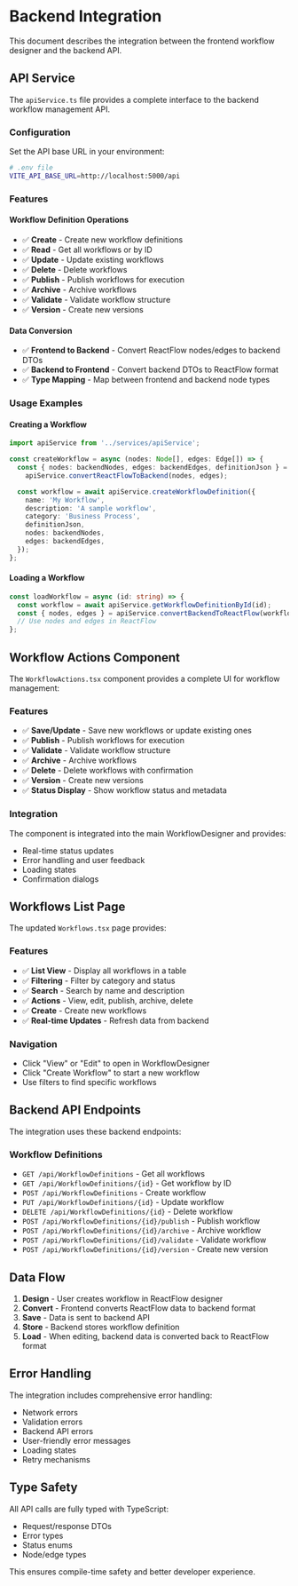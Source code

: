 # Backend Integration

This document describes the integration between the frontend workflow designer and the backend API.

## API Service

The `apiService.ts` file provides a complete interface to the backend workflow management API.

### Configuration

Set the API base URL in your environment:

```bash
# .env file
VITE_API_BASE_URL=http://localhost:5000/api
```

### Features

#### Workflow Definition Operations
- ✅ **Create** - Create new workflow definitions
- ✅ **Read** - Get all workflows or by ID
- ✅ **Update** - Update existing workflows
- ✅ **Delete** - Delete workflows
- ✅ **Publish** - Publish workflows for execution
- ✅ **Archive** - Archive workflows
- ✅ **Validate** - Validate workflow structure
- ✅ **Version** - Create new versions

#### Data Conversion
- ✅ **Frontend to Backend** - Convert ReactFlow nodes/edges to backend DTOs
- ✅ **Backend to Frontend** - Convert backend DTOs to ReactFlow format
- ✅ **Type Mapping** - Map between frontend and backend node types

### Usage Examples

#### Creating a Workflow
```typescript
import apiService from '../services/apiService';

const createWorkflow = async (nodes: Node[], edges: Edge[]) => {
  const { nodes: backendNodes, edges: backendEdges, definitionJson } = 
    apiService.convertReactFlowToBackend(nodes, edges);

  const workflow = await apiService.createWorkflowDefinition({
    name: 'My Workflow',
    description: 'A sample workflow',
    category: 'Business Process',
    definitionJson,
    nodes: backendNodes,
    edges: backendEdges,
  });
};
```

#### Loading a Workflow
```typescript
const loadWorkflow = async (id: string) => {
  const workflow = await apiService.getWorkflowDefinitionById(id);
  const { nodes, edges } = apiService.convertBackendToReactFlow(workflow);
  // Use nodes and edges in ReactFlow
};
```

## Workflow Actions Component

The `WorkflowActions.tsx` component provides a complete UI for workflow management:

### Features
- ✅ **Save/Update** - Save new workflows or update existing ones
- ✅ **Publish** - Publish workflows for execution
- ✅ **Validate** - Validate workflow structure
- ✅ **Archive** - Archive workflows
- ✅ **Delete** - Delete workflows with confirmation
- ✅ **Version** - Create new versions
- ✅ **Status Display** - Show workflow status and metadata

### Integration
The component is integrated into the main WorkflowDesigner and provides:
- Real-time status updates
- Error handling and user feedback
- Loading states
- Confirmation dialogs

## Workflows List Page

The updated `Workflows.tsx` page provides:

### Features
- ✅ **List View** - Display all workflows in a table
- ✅ **Filtering** - Filter by category and status
- ✅ **Search** - Search by name and description
- ✅ **Actions** - View, edit, publish, archive, delete
- ✅ **Create** - Create new workflows
- ✅ **Real-time Updates** - Refresh data from backend

### Navigation
- Click "View" or "Edit" to open in WorkflowDesigner
- Click "Create Workflow" to start a new workflow
- Use filters to find specific workflows

## Backend API Endpoints

The integration uses these backend endpoints:

### Workflow Definitions
- `GET /api/WorkflowDefinitions` - Get all workflows
- `GET /api/WorkflowDefinitions/{id}` - Get workflow by ID
- `POST /api/WorkflowDefinitions` - Create workflow
- `PUT /api/WorkflowDefinitions/{id}` - Update workflow
- `DELETE /api/WorkflowDefinitions/{id}` - Delete workflow
- `POST /api/WorkflowDefinitions/{id}/publish` - Publish workflow
- `POST /api/WorkflowDefinitions/{id}/archive` - Archive workflow
- `POST /api/WorkflowDefinitions/{id}/validate` - Validate workflow
- `POST /api/WorkflowDefinitions/{id}/version` - Create new version

## Data Flow

1. **Design** - User creates workflow in ReactFlow designer
2. **Convert** - Frontend converts ReactFlow data to backend format
3. **Save** - Data is sent to backend API
4. **Store** - Backend stores workflow definition
5. **Load** - When editing, backend data is converted back to ReactFlow format

## Error Handling

The integration includes comprehensive error handling:
- Network errors
- Validation errors
- Backend API errors
- User-friendly error messages
- Loading states
- Retry mechanisms

## Type Safety

All API calls are fully typed with TypeScript:
- Request/response DTOs
- Error types
- Status enums
- Node/edge types

This ensures compile-time safety and better developer experience.



